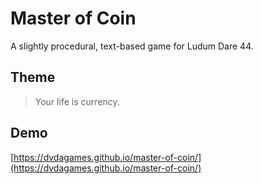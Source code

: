 # Master of Coin

A slightly procedural, text-based game for Ludum Dare 44.

## Theme

>Your life is currency.

## Demo

[https://dvdagames.github.io/master-of-coin/](https://dvdagames.github.io/master-of-coin/)
